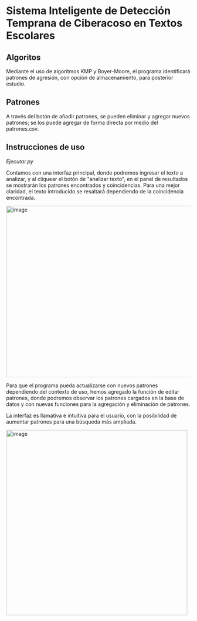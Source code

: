 # **Sistema Inteligente de Detección Temprana de Ciberacoso en Textos Escolares**

## Algoritos 

Mediante el uso de algoritmos KMP y Boyer-Moore, el programa identificará patrones de agresión, con opción de almacenamiento, para posterior estudio.

## Patrones

A través del botón de añadir patrones, se pueden eliminar y agregar nuevos patrones; se los puede agregar de forma directa por medio del patrones.csv.

## Instrucciones de uso 

*Ejecutar.py*

Contamos con una interfaz principal, donde podremos ingresar el texto a analizar, y al cliquear el botón de "analizar texto", en el panel de resultados se mostrarán los patrones encontrados y coincidencias. 
Para una mejor claridad, el texto introducido se resaltará dependiendo de la coincidencia encontrada.

<img width="596" height="468" alt="image" src="https://github.com/user-attachments/assets/48b2d6c3-cfd1-41bc-b892-d2fa9eca59bb" />

Para que el programa pueda actualizarse con nuevos patrones dependiendo del contexto de uso, hemos agregado la función de editar patrones, donde podremos observar los patrones cargados en la base de datos y con nuevas funciones para la agregación y eliminación de patrones. 

La interfaz es llamativa e intuitiva para el usuario, con la posibilidad de aumentar patrones para una búsqueda más ampliada. 

 <img width="494" height="506" alt="image" src="https://github.com/user-attachments/assets/7d131d50-8201-43d4-ac2c-56b24f6ffeb7" />
